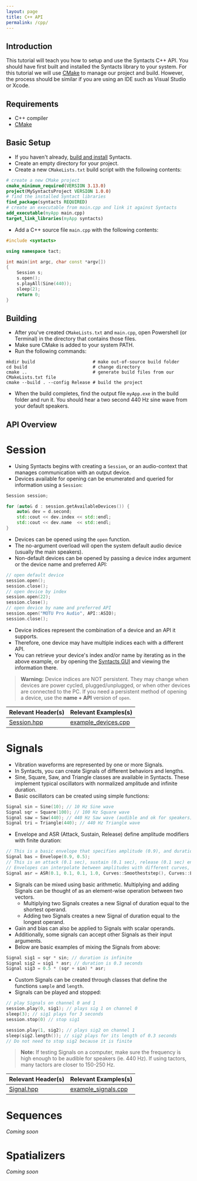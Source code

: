 ```yaml
---
layout: page
title: C++ API
permalink: /cpp/
---
```


## Introduction

This tutorial will teach you how to setup and use the Syntacts C++ API. 
You should have first built and installed the Syntacts library to your system. 
For this tutorial we will use [CMake](https://cmake.org/) to manage our project and build. 
However, the process should be similar if you are using an IDE such as Visual Studio or Xcode.

## Requirements

- C++ compiler
- [CMake](https://cmake.org/)

## Basic Setup

- If you haven't already, [build and install](building.md) Syntacts.
- Create an empty directory for your project.
- Create a new `CMakeLists.txt` build script with the following contents:

```cmake
# create a new CMake project
cmake_minimum_required(VERSION 3.13.0)
project(MySyntactsProject VERSION 1.0.0)
# find the installed Syntact libraries
find_package(syntacts REQUIRED)
# create an executable from main.cpp and link it against Syntacts
add_executable(myApp main.cpp)
target_link_libraries(myApp syntacts)
```

- Add a C++ source file `main.cpp` with the following contents:

```cpp
#include <syntacts>

using namespace tact;

int main(int argc, char const *argv[])
{
    Session s;
    s.open();
    s.playAll(Sine(440));
    sleep(2);
    return 0;
}
```

## Building

- After you've created `CMakeLists.txt` and `main.cpp`, open Powershell (or Terminal) in the directory that contains those files.
- Make sure CMake is added to your system PATH.
- Run the following commands:

```shell
mkdir build                      # make out-of-source build folder
cd build                         # change directory
cmake ..                         # generate build files from our CMakeLists.txt file
cmake --build . --config Release # build the project
```

- When the build completes, find the output file `myApp.exe` in the build folder and run it. You should hear a two second 440 Hz sine wave from your default speakers.

## API Overview

# Session

- Using Syntacts begins with creating a `Session`, or an audio-context that manages communication with an output device. 
- Devices available for opening can be enumerated and queried for information using a `Session`: 

```cpp
Session session;

for (auto& d : session.getAvailableDevices()) {
    auto& dev = d.second;
    std::cout << dev.index << std::endl;
    std::cout << dev.name  << std::endl;
}
```

- Devices can be opened using the `open` function. 
- The no-argument overload will open the system default audio device (usually the main speakers). 
- Non-default devices can be opened by passing a device index argument or the device name and preferred API:

```cpp
// open default device
session.open();   
session.close();  
// open device by index
session.open(22); 
session.close();  
// open device by name and preferred API
session.open("MOTU Pro Audio", API::ASIO);
session.close();
```

- Device indices represent the combination of a device and an API it supports. 
- Therefore, one device may have multiple indices each with a different API. 
- You can retrieve your device's index and/or name by iterating as in the above example, or by opening the [Syntacts GUI](gui.md) and viewing the information there.

> **Warning:** Device indices are NOT persistent. They may change when devices are power cycled, plugged/unplugged, or when other devices are connected to the PC. If you need a persistent method of opening a device, use the **name + API** version of `open`.

|Relevant Header(s)|Relevant Examples(s)|
|---|---|
|[Session.hpp](https://github.com/mahilab/Syntacts/blob/master/include/Tact/Session.hpp)|[example_devices.cpp](https://github.com/mahilab/Syntacts/blob/master/examples/example_devices.cpp)|

# Signals

- Vibration waveforms are represented by one or more Signals.
- In Syntacts, you can create Signals of different behaviors and lengths.
- Sine, Square, Saw, and Triangle classes are available in Syntacts. These implement typical oscillators with normalized amplitude and infinite duration. 
- Basic oscillators can be created using simple functions:

```cpp
Signal sin = Sine(10); // 10 Hz Sine wave
Signal sqr = Square(100); // 100 Hz Square wave
Signal saw = Saw(440); // 440 Hz Saw wave (audible and ok for speakers)
Signal tri = Triangle(440); // 440 Hz Triangle wave
```

- Envelope and ASR (Attack, Sustain, Release) define amplitude modifiers with finite duration:

```cpp
// This is a basic envelope that specifies amplitude (0.9), and duration (0.5 sec)
Signal bas = Envelope(0.9, 0.5);
// This is an attack (0.1 sec), sustain (0.1 sec), release (0.1 sec) envelope. The sustain amplitude is 1.0. 
// Envelopes can interpolate between amplitudes with different curves, this example uses a smooth s-curve and linear.
Signal asr = ASR(0.1, 0.1, 0.1, 1.0, Curves::Smootheststep(), Curves::Linear());
```

- Signals can be mixed using basic arithmetic. Multiplying and adding Signals can be thought of as an element-wise operation between two vectors.
    - Multiplying two Signals creates a new Signal of duration equal to the    shortest operand.  
    - Adding two Signals creates a new Signal of duration equal to the longest operand.
- Gain and bias can also be applied to Signals with scalar operands.
- Additionally, some signals can accept other Signals as their input arguments.
- Below are basic examples of mixing the Signals from above:

```cpp
Signal sig1 = sqr * sin; // duration is infinite
Signal sig2 = sig1 * asr; // duration is 0.3 seconds
Signal sig3 = 0.5 * (sqr + sin) * asr;
```

- Custom Signals can be created through classes that define the functions `sample` and `length`.
- Signals can be played and stopped:

```cpp
// play Signals on channel 0 and 1
session.play(0, sig1); // plays sig 1 on channel 0
sleep(3); // sig1 plays for 3 seconds
session.stop(0) // stop sig1

session.play(1, sig2); // plays sig2 on channel 1
sleep(sig2.length()); // sig2 plays for its length of 0.3 seconds
// Do not need to stop sig2 because it is finite
```

> **Note:** If testing Signals on a computer, make sure the frequency is high enough to be audible for speakers (ie. 440 Hz). If using tactors, many tactors are closer to 150-250 Hz.

|Relevant Header(s)|Relevant Examples(s)|
|---|---|
|[Signal.hpp](https://github.com/mahilab/Syntacts/blob/master/include/Tact/Signal.hpp)|[example_signals.cpp](https://github.com/mahilab/Syntacts/blob/master/examples/example_signals.cpp)|

# Sequences

*Coming soon*

# Spatializers

*Coming soon*

